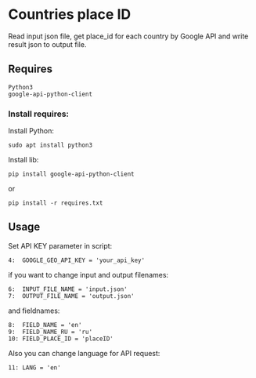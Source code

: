 # Countries place ID

Read input json file, get place_id for each country by Google API and write result json to output file.

## Requires


```
Python3
google-api-python-client
```

### Install requires:

Install Python:

```
sudo apt install python3
```

Install lib:

```
pip install google-api-python-client
```

or

```
pip install -r requires.txt
```

## Usage

Set API KEY parameter in script: 

```
4:  GOOGLE_GEO_API_KEY = 'your_api_key'
```

if you want to change input and output filenames:

```
6:  INPUT_FILE_NAME = 'input.json'
7:  OUTPUT_FILE_NAME = 'output.json'
```

and fieldnames:

```
8:  FIELD_NAME = 'en'
9:  FIELD_NAME_RU = 'ru'
10: FIELD_PLACE_ID = 'placeID'
```

Also you can change language for API request:

```
11: LANG = 'en'
```
